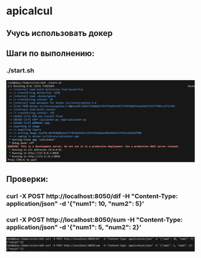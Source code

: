 # apicalcul
## Учусь использовать докер
## Шаги по выполнению:
### ./start.sh
![Запуск](https://github.com/MikaelaTR/apicalcul/blob/main/photo_2023-10-01_16-35-22.jpg)
## Проверки:
### curl -X POST http://localhost:8050/dif  -H "Content-Type: application/json" -d '{"num1": 10, "num2": 5}'
### curl -X POST http://localhost:8050/sum  -H "Content-Type: application/json" -d '{"num1": 5, "num2": 2}'
![Проверки](https://github.com/MikaelaTR/apicalcul/blob/main/photo_2023-10-01_16-35-27.jpg)
